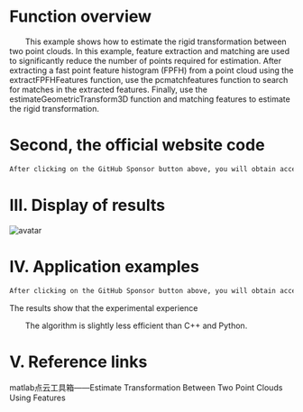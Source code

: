 #  Function overview 

   This example shows how to estimate the rigid transformation between two point clouds. In this example, feature extraction and matching are used to significantly reduce the number of points required for estimation. After extracting a fast point feature histogram (FPFH) from a point cloud using the extractFPFHFeatures function, use the pcmatchfeatures function to search for matches in the extracted features. Finally, use the estimateGeometricTransform3D function and matching features to estimate the rigid transformation. 

#  Second, the official website code 

  ```python  
After clicking on the GitHub Sponsor button above, you will obtain access permissions to my private code repository ( https://github.com/slowlon/my_code_bar ) to view this blog code. By searching the code number of this blog, you can find the code you need, code number is: 2024020309574532957
  ```  
#  III. Display of results 

 ![avatar]( 495725660a604327a67026c1ac0efaba.png) 

#  IV. Application examples 

  ```python  
After clicking on the GitHub Sponsor button above, you will obtain access permissions to my private code repository ( https://github.com/slowlon/my_code_bar ) to view this blog code. By searching the code number of this blog, you can find the code you need, code number is: 2024020309574532957
  ```  
 The results show that the experimental experience 

   The algorithm is slightly less efficient than C++ and Python. 

#  V. Reference links 

 matlab点云工具箱——Estimate Transformation Between Two Point Clouds Using Features 

